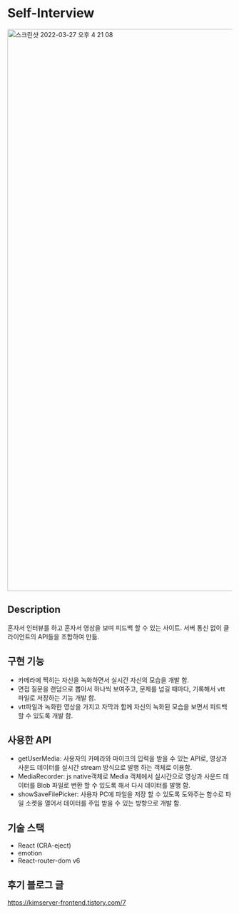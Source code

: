 # Self-Interview

<img width="1260" alt="스크린샷 2022-03-27 오후 4 21 08" src="https://user-images.githubusercontent.com/46440142/160271134-7fb5dbb9-bd8a-49e9-afc9-322c078088f4.png" />

## Description
혼자서 인터뷰를 하고 혼자서 영상을 보며 피드백 할 수 있는 사이트.
서버 통신 없이 클라이언트의 API들을 조합하여 만듦.

## 구현 기능
- 카메라에 찍히는 자신을 녹화하면서 실시간 자신의 모습을 개발 함.
- 면접 질문을 랜덤으로 뽑아서 하나씩 보여주고, 문제를 넘길 때마다, 기록해서 vtt 파일로 저장하는 기능 개발 함.
- vtt파일과 녹화한 영상을 가지고 자막과 함께 자신의 녹화된 모습을 보면서 피드백할 수 있도록 개발 함.

## 사용한 API
- getUserMedia: 사용자의 카메라와 마이크의 입력을 받을 수 있는 API로, 영상과 사운드 데이터를 실시간 stream 방식으로 발행 하는 객체로 이용함.
- MediaRecorder: js native객체로 Media 객체에서 실시간으로 영상과 사운드 데이터를 Blob 파일로 변환 할 수 있도록 해서 다시 데이터를 발행 함.
- showSaveFilePicker: 사용자 PC에 파일을 저장 할 수 있도록 도와주는 함수로 파일 소켓을 열어서 데이터를 주입 받을 수 있는 방향으로 개발 함.

## 기술 스택
- React (CRA-eject)
- emotion
- React-router-dom v6

## 후기 블로그 글
https://kimserver-frontend.tistory.com/7
